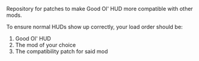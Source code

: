 Repository for patches to make Good Ol' HUD more compatible with other mods.

To ensure normal HUDs show up correctly, your load order should be:

1. Good Ol' HUD
2. The mod of your choice
3. The compatibility patch for said mod
